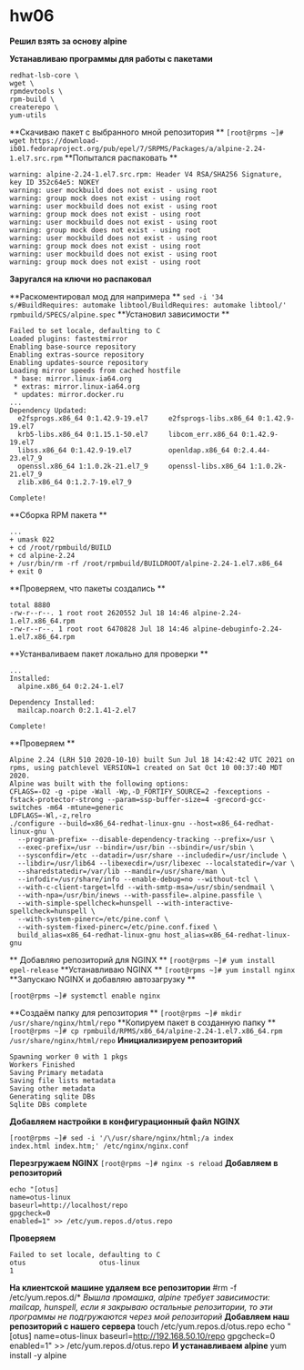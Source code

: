 # hw06
**Решил взять за основу alpine**

**Устанавливаю программы для работы с пакетами**
```[root@packages ~]# yum install -y \
redhat-lsb-core \
wget \
rpmdevtools \
rpm-build \
createrepo \
yum-utils
```
**Скачиваю пакет с выбранного мной репозитория
**
```[root@rpms ~]# wget https://download-ib01.fedoraproject.org/pub/epel/7/SRPMS/Packages/a/alpine-2.24-1.el7.src.rpm```
**Попытался распаковать
**
```[root@rpms ~]# rpm -i alpine-2.24-1.el7.src.rpm
warning: alpine-2.24-1.el7.src.rpm: Header V4 RSA/SHA256 Signature, key ID 352c64e5: NOKEY
warning: user mockbuild does not exist - using root
warning: group mock does not exist - using root
warning: user mockbuild does not exist - using root
warning: group mock does not exist - using root
warning: user mockbuild does not exist - using root
warning: group mock does not exist - using root
warning: user mockbuild does not exist - using root
warning: group mock does not exist - using root
warning: user mockbuild does not exist - using root
warning: group mock does not exist - using root

```
**Заругался на ключи но распаковал**

**Раскоментировал мод для напримера
**
```sed -i '34 s/#BuildRequires: automake libtool/BuildRequires: automake libtool/' rpmbuild/SPECS/alpine.spec```
**Установил зависимости
**
```[root@rpms ~]# yum-builddep rpmbuild/SPECS/alpine.spec
Failed to set locale, defaulting to C
Loaded plugins: fastestmirror
Enabling base-source repository
Enabling extras-source repository
Enabling updates-source repository
Loading mirror speeds from cached hostfile
 * base: mirror.linux-ia64.org
 * extras: mirror.linux-ia64.org
 * updates: mirror.docker.ru
...
Dependency Updated:
  e2fsprogs.x86_64 0:1.42.9-19.el7     e2fsprogs-libs.x86_64 0:1.42.9-19.el7
  krb5-libs.x86_64 0:1.15.1-50.el7     libcom_err.x86_64 0:1.42.9-19.el7
  libss.x86_64 0:1.42.9-19.el7         openldap.x86_64 0:2.4.44-23.el7_9
  openssl.x86_64 1:1.0.2k-21.el7_9     openssl-libs.x86_64 1:1.0.2k-21.el7_9
  zlib.x86_64 0:1.2.7-19.el7_9

Complete!

```
**Сборка RPM пакета
**
```[root@rpms ~]# rpmbuild -bb rpmbuild/SPECS/alpine.spec
...
+ umask 022
+ cd /root/rpmbuild/BUILD
+ cd alpine-2.24
+ /usr/bin/rm -rf /root/rpmbuild/BUILDROOT/alpine-2.24-1.el7.x86_64
+ exit 0
```
**Проверяем, что пакеты создались
**
```[root@rpms ~]# ll rpmbuild/RPMS/x86_64/
total 8880
-rw-r--r--. 1 root root 2620552 Jul 18 14:46 alpine-2.24-1.el7.x86_64.rpm
-rw-r--r--. 1 root root 6470828 Jul 18 14:46 alpine-debuginfo-2.24-1.el7.x86_64.rpm
```
**Устанваливаем пакет локально для проверки
**
```[root@rpms ~]# yum localinstall -y rpmbuild/RPMS/x86_64/alpine-2.24-1.el7.x86_64.rpm
...
Installed:
  alpine.x86_64 0:2.24-1.el7

Dependency Installed:
  mailcap.noarch 0:2.1.41-2.el7

Complete!
```
**Проверяем
**
```[root@rpms ~]# alpine -v
Alpine 2.24 (LRH 510 2020-10-10) built Sun Jul 18 14:42:42 UTC 2021 on rpms, using patchlevel VERSION=1 created on Sat Oct 10 00:37:40 MDT 2020.
Alpine was built with the following options:
CFLAGS=-O2 -g -pipe -Wall -Wp,-D_FORTIFY_SOURCE=2 -fexceptions -fstack-protector-strong --param=ssp-buffer-size=4 -grecord-gcc-switches -m64 -mtune=generic
LDFLAGS=-Wl,-z,relro
./configure --build=x86_64-redhat-linux-gnu --host=x86_64-redhat-linux-gnu \
  --program-prefix= --disable-dependency-tracking --prefix=/usr \
  --exec-prefix=/usr --bindir=/usr/bin --sbindir=/usr/sbin \
  --sysconfdir=/etc --datadir=/usr/share --includedir=/usr/include \
  --libdir=/usr/lib64 --libexecdir=/usr/libexec --localstatedir=/var \
  --sharedstatedir=/var/lib --mandir=/usr/share/man \
  --infodir=/usr/share/info --enable-debug=no --without-tcl \
  --with-c-client-target=lfd --with-smtp-msa=/usr/sbin/sendmail \
  --with-npa=/usr/bin/inews --with-passfile=.alpine.passfile \
  --with-simple-spellcheck=hunspell --with-interactive-spellcheck=hunspell \
  --with-system-pinerc=/etc/pine.conf \
  --with-system-fixed-pinerc=/etc/pine.conf.fixed \
  build_alias=x86_64-redhat-linux-gnu host_alias=x86_64-redhat-linux-gnu
```
** Добавляю репозиторий для NGINX
**
```[root@rpms ~]# yum install epel-release```
**Устанавливаю NGINX
**
```[root@rpms ~]# yum install nginx```
**Запускаю NGINX и добавляю автозагрузку
**
```[root@rpms ~]# systemctl start nginx 
[root@rpms ~]# systemctl enable nginx
```
**Создаём папку для репозитория
**
```[root@rpms ~]# mkdir /usr/share/nginx/html/repo```
**Копируем пакет в созданную папку
**
```[root@rpms ~]# cp rpmbuild/RPMS/x86_64/alpine-2.24-1.el7.x86_64.rpm /usr/share/nginx/html/repo```
**Инициализируем репозиторий**
```[root@rpms ~]# createrepo /usr/share/nginx/html/repo/
Spawning worker 0 with 1 pkgs
Workers Finished
Saving Primary metadata
Saving file lists metadata
Saving other metadata
Generating sqlite DBs
Sqlite DBs complete
```
**Добавляем настройки в конфигурационный файл NGINX**
```[root@rpms ~]# sed -i '/\/usr\/share\/nginx\/html;/a autoindex on;' /etc/nginx/nginx.conf
[root@rpms ~]# sed -i '/\/usr/share/nginx/html;/a index        index.html index.htm;' /etc/nginx/nginx.conf
```
**Перезгружаем NGINX**
```[root@rpms ~]# nginx -s reload```
**Добавляем в репозиторий**
```touch /etc/yum.repos.d/otus.repo
echo "[otus]
name=otus-linux
baseurl=http://localhost/repo
gpgcheck=0
enabled=1" >> /etc/yum.repos.d/otus.repo
```
**Проверяем**
```[root@rpms ~]# yum repolist enabled | grep otus
Failed to set locale, defaulting to C
otus                  otus-linux                                              1
```
**На клиентской машине удаляем все репозитории**
#rm -f /etc/yum.repos.d/* 
*Вышла промашка, alpine требует зависимости: mailcap, hunspell, если я закрываю остальные репозитории, то эти программы не подгружаются через мой репозиторий*
**Добавляем наш репозиторий с нашего сервера**
touch /etc/yum.repos.d/otus.repo
echo "[otus]
name=otus-linux
baseurl=http://192.168.50.10/repo
gpgcheck=0
enabled=1" >> /etc/yum.repos.d/otus.repo
**И устанавливаем alpine**
yum install -y alpine
        

